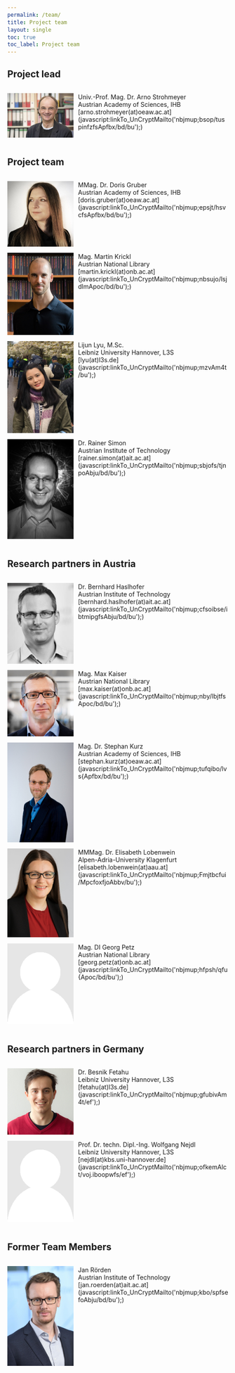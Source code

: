```yaml
---
permalink: /team/
title: Project team
layout: single
toc: true
toc_label: Project team
---
```


<script language="JavaScript" src="/_includes/unCryptMail.js" type="text/javascript"></script>

## Project lead

<div style="display:table; border-spacing: 0 1em;">

<div markdown="1" style="display:table-row;">
<img src="/images/team/UNI_Arno_Strohmeyer_06.jpg" alt="Portrait Arno Strohmeyer" style="width:30%; float:left; margin-right: 2%;">
Univ.-Prof. Mag. Dr. Arno Strohmeyer <a href="https://www.oeaw.ac.at/ihb/personen/strohmeyer-arno/"><i class="fas fa-info-circle"></i></a><br>
Austrian Academy of Sciences, IHB<br>
[arno.strohmeyer(at)oeaw.ac.at](javascript:linkTo_UnCryptMailto('nbjmup;bsop/tuspinfzfsApfbx/bd/bu');)
</div>

</div>

## Project team

<div style="display:table; border-spacing: 0 1em;">

<div markdown="1" style="display:table-row;">
<img src="/images/team/Doris_Gruber.jpg" alt="Portrait Doris Gruber" style="width:30%; float:left; margin-right: 2%;">
MMag. Dr. Doris Gruber <a href="https://www.oeaw.ac.at/ihb/personen/gruber-doris/"><i class="fas fa-info-circle"></i></a><br>
Austrian Academy of Sciences, IHB<br>
[doris.gruber(at)oeaw.ac.at](javascript:linkTo_UnCryptMailto('nbjmup;epsjt/hsvcfsApfbx/bd/bu');)
</div>

<div markdown="1" style="display:table-row">
<img src="/images/team/Martin_Krickl.jpg" alt="Portrait Martin Krickl" style="width:30%; float:left; margin-right: 2%;">
Mag. Martin Krickl <a href="https://www.onb.ac.at"><i class="fas fa-info-circle"></i></a><br>
Austrian National Library<br>
[martin.krickl(at)onb.ac.at](javascript:linkTo_UnCryptMailto('nbjmup;nbsujo/lsjdlmApoc/bd/bu');)
</div>

<div markdown="1" style="display:table-row">
<img src="/images/team/Lijun.jpg" alt="Portrait Lijun Liju" style="width:30%; float:left; margin-right: 2%;">
Lijun Lyu, M.Sc. <a href="https://www.l3s.de/en/user/lyu"><i class="fas fa-info-circle"></i></a><br>
Leibniz University Hannover, L3S<br>
[lyu(at)l3s.de](javascript:linkTo_UnCryptMailto('nbjmup;mzvAm4t/bu');)
</div>

<div markdown="1" style="display:table-row;">
<img src="/images/team/simon-rainer.jpg" alt="Portrait Rainer Simon" style="width:30%; float:left; margin-right: 2%;">
Dr. Rainer Simon <a href="https://rsimon.github.io/"><i class="fas fa-info-circle"></i></a><br>
Austrian Institute of Technology<br>
[rainer.simon(at)ait.ac.at](javascript:linkTo_UnCryptMailto('nbjmup;sbjofs/tjnpoAbju/bd/bu');)
</div>

</div>

## Research partners in Austria

<div style="display:table; border-spacing: 0 1em;">

<div markdown="1" style="display:table-row;">
<img src="/images/team/Halshofer_Bernhard.jpg" alt="Portrait Bernhard Haslhofer" style="width:30%; float:left; margin-right: 2%;">
Dr. Bernhard Haslhofer <a href="http://bernhardhaslhofer.info/"><i class="fas fa-info-circle"></i></a><br>
Austrian Institute of Technology<br>
[bernhard.haslhofer(at)ait.ac.at](javascript:linkTo_UnCryptMailto('nbjmup;cfsoibse/ibtmipgfsAbju/bd/bu');)
</div>

<div markdown="1" style="display:table-row;">
<img src="/images/team/Max-Kaiser-3.jpg" alt="Portrait Max Kaiser" style="width:30%; float:left; margin-right: 2%;">
Mag. Max Kaiser <a href="https://www.onb.ac.at/"><i class="fas fa-info-circle"></i></a><br>
Austrian National Library<br>
[max.kaiser(at)onb.ac.at](javascript:linkTo_UnCryptMailto('nbjmup;nby/lbjtfsApoc/bd/bu');)
</div>

<div markdown="1" style="display:table-row;">
<img src="/images/team/Kurz_Stephan.jpg" alt="Portrait Stephan Kurz" style="width:30%; float:left; margin-right: 2%;">
Mag. Dr. Stephan Kurz <a href="https://www.oeaw.ac.at/ihb/personen/kurz-stephan/"><i class="fas fa-info-circle"></i></a><br>
Austrian Academy of Sciences, IHB<br>
[stephan.kurz(at)oeaw.ac.at](javascript:linkTo_UnCryptMailto('nbjmup;tufqibo/lvs{Apfbx/bd/bu');)
</div>

<div markdown="1" style="display:table-row;">
<img src="/images/team/Lobenwein_Elisabeth.jpg" alt="Portrait Elisabeth Lobenwein" style="width:30%; float:left; margin-right: 2%;">
MMMag. Dr. Elisabeth Lobenwein <a href="https://www.aau.at/geschichte/team/lobenwein-elisabeth/"><i class="fas fa-info-circle"></i></a><br>
Alpen-Adria-University Klagenfurt<br>
[elisabeth.lobenwein(at)aau.at](javascript:linkTo_UnCryptMailto('nbjmup;Fmjtbcfui/MpcfoxfjoAbbv/bu');)
</div>

<div markdown="1" style="display:table-row;">
<img src="/images/team/Portrait_placeholder.png" alt="Portrait Georg Petz" style="width:30%; float:left; margin-right: 2%;">
Mag. DI Georg Petz <a href="https://www.onb.ac.at/"><i class="fas fa-info-circle"></i></a><br>
Austrian National Library<br>
[georg.petz(at)onb.ac.at](javascript:linkTo_UnCryptMailto('nbjmup;hfpsh/qfu{Apoc/bd/bu');)
</div>

</div>

## Research partners in Germany

<div style="display:table; border-spacing: 0 1em;">

<div markdown="1" style="display:table-row;">
<img src="/images/team/Besnik_Fetahu.jpg" alt="Portrait Besnik Fetahu" style="width:30%; float:left; margin-right: 2%;">
Dr. Besnik Fetahu <a href="https://www.l3s.de/en/users/fetahu"><i class="fas fa-info-circle"></i></a><br>
Leibniz University Hannover, L3S<br>
[fetahu(at)l3s.de](javascript:linkTo_UnCryptMailto('nbjmup;gfubivAm4t/ef');)
</div>

<div markdown="1" style="display:table-row;">
<img src="/images/team/Portrait_placeholder.png" alt="Portrait Wolfgang Nejdl" style="width:30%; float:left; margin-right: 2%;">
Prof. Dr. techn. Dipl.-Ing. Wolfgang Nejdl <a href="https://www2.kbs.uni-hannover.de/nejdl.html"><i class="fas fa-info-circle"></i></a><br>
Leibniz University Hannover, L3S<br>
[nejdl(at)kbs.uni-hannover.de](javascript:linkTo_UnCryptMailto('nbjmup;ofkemAlct/voj.iboopwfs/ef');)
</div>

</div>

## Former Team Members

<div style="display:table; border-spacing: 0 1em;">

<div markdown="1" style="display:table-row">
<img src="/images/team/roerden.jpg" alt="Portrait Jan Rörden" style="width:30%; float:left; margin-right: 2%;">
Jan Rörden<a href="https://www.ait.ac.at/en/"><i class="fas fa-info-circle"></i></a><br>
Austrian Institute of Technology<br>
[jan.roerden(at)ait.ac.at](javascript:linkTo_UnCryptMailto('nbjmup;kbo/spfsefoAbju/bd/bu');)
</div>

</div>